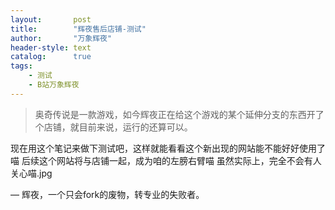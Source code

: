 ```yaml
---
layout:       post
title:        "辉夜售后店铺-测试"
author:       "万象辉夜"
header-style: text
catalog:      true
tags:
    - 测试
    - B站万象辉夜
---
```


> 奥奇传说是一款游戏，如今辉夜正在给这个游戏的某个延伸分支的东西开了个店铺，就目前来说，运行的还算可以。

现在用这个笔记来做下测试吧，这样就能看看这个新出现的网站能不能好好使用了喵
后续这个网站将与店铺一起，成为咱的左膀右臂喵
虽然实际上，完全不会有人关心喵.jpg

— 辉夜，一个只会fork的废物，转专业的失败者。
